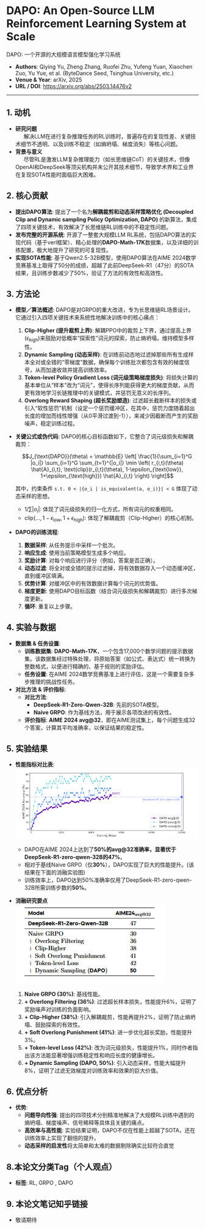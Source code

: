 # DAPO: An Open-Source LLM Reinforcement Learning System at Scale
DAPO: 一个开源的大规模语言模型强化学习系统

- **Authors**: Qiying Yu, Zheng Zhang, Ruofei Zhu, Yufeng Yuan, Xiaochen Zuo, Yu Yue, et al. (ByteDance Seed, Tsinghua University, etc.)
- **Venue & Year**: arXiv, 2025 
- **URL / DOI**: https://arxiv.org/abs/2503.14476v2

---

## 1. 动机

- **研究问题**<br> `   `解决LLM在进行复杂推理任务的RL训练时，普遍存在的复现性差、关键技术细节不透明、以及训练不稳定（如熵坍塌、梯度消失）等核心问题。
- **背景与意义**<br> `   `尽管RL是激发LLM复杂推理能力（如长思维链CoT）的关键技术，但像OpenAI和DeepSeek等顶尖机构并未公开其技术细节，导致学术界和工业界在复现SOTA性能时面临巨大困难。

## 2. 核心贡献

- **提出DAPO算法**: 提出了一个名为**解耦裁剪和动态采样策略优化 (Decoupled Clip and Dynamic sampling Policy Optimization, DAPO)** 的新算法，集成了四项关键技术，有效解决了长思维链RL训练中的不稳定性问题。
- **发布完整的开源系统**: 开源了一整套大规模LLM RL系统，包括DAPO算法的实现代码（基于verl框架）、精心处理的**DAPO-Math-17K**数据集，以及详细的训练配置，极大地提升了研究的可复现性。
- **实现SOTA性能**: 基于Qwen2.5-32B模型，使用DAPO算法在AIME 2024数学竞赛基准上取得了50分的成绩，超越了此前DeepSeek-R1（47分）的SOTA结果，且训练步数减少了50%，验证了方法的有效性和高效性。

## 3. 方法论

- **模型／算法概述**: DAPO是对GRPO的重大改进，专为长思维链RL场景设计。它通过引入四项关键技术来系统性地解决训练中的核心痛点：
    1.  **Clip-Higher (提升裁剪上界)**: 解耦PPO中的裁剪上下界，通过提高上界($\epsilon_{\text{high}}$)来鼓励对低概率“探索性”词元的探索，防止熵坍塌，维持模型多样性。
    2.  **Dynamic Sampling (动态采样)**: 在训练前动态地过滤掉那些所有生成样本全对或全错的“零梯度”数据，确保每个训练批次都包含有效的梯度信号，从而加速收敛并提高训练效率。
    3.  **Token-level Policy Gradient Loss (词元级策略梯度损失)**: 将损失计算的基本单位从“样本”改为“词元”，使得长序列能获得更大的梯度贡献，从而更有效地学习长链推理中的关键模式，并惩罚无意义的长序列。
    4.  **Overlong Reward Shaping (超长奖励塑造)**: 过滤超长截断样本的损失或引入“软性惩罚”机制（设定一个惩罚缓冲区，在其中，惩罚力度随着超出长度的增加而线性增强（从0平滑过渡到-1）），来减少因截断而产生的奖励噪声，稳定训练过程。

- **关键公式或伪代码**:
  DAPO的核心目标函数如下，它整合了词元级损失和解耦裁剪：
  ```math
  J_{\text{DAPO}}(\theta) = \mathbb{E} \left[ \frac{1}{\sum_{i=1}^G |o_i|} \sum_{i=1}^G \sum_{t=1}^{|o_i|} \min \left( r_{i,t}(\theta) \hat{A}_{i,t}, \text{clip}(r_{i,t}(\theta), 1-\epsilon_{\text{low}}, 1+\epsilon_{\text{high}}) \hat{A}_{i,t} \right) \right]
  ```
  其中，约束条件 `s.t. 0 < |{o_i | is_equivalent(a, o_i)}| < G` 体现了动态采样的思想。
  - $1/\sum|o_i|$: 体现了词元级损失的归一化方式，所有词元的权重相同。
  - $\text{clip}(..., 1-\epsilon_{\text{low}}, 1+\epsilon_{\text{high}})$: 体现了解耦裁剪（Clip-Higher）的核心机制。

- **DAPO的训练流程**:
  1.  **数据采样**: 从任务提示中采样一个批次。
  2.  **响应生成**: 使用当前策略模型生成多个响应。
  3.  **奖励计算**: 对每个响应进行评分（例如，答案是否正确）。
  4.  **动态过滤**: 将全对或全错的提示过滤掉，将有效数据存入一个动态缓冲区，直到缓冲区填满。
  5.  **优势计算**: 对缓冲区中的有效数据计算每个词元的优势值。
  6.  **梯度更新**: 使用DAPO目标函数（结合词元级损失和解耦裁剪）进行多次梯度更新。
  7.  **循环**: 重复以上步骤。

## 4. 实验与数据 

- **数据集 & 任务设置**:
    - **训练数据集**: **DAPO-Math-17K**，一个包含17,000个数学问题的提示数据集。该数据集经过特殊处理，将原始答案（如公式、表达式）统一转换为整数格式，以便进行精确的、基于规则的奖励评估。
    - **任务设置**: 在AIME 2024数学竞赛基准上进行评估，这是一个需要复杂多步推理的挑战性任务。
- **对比方法 & 评价指标**:
    - **对比方法**:
        - **DeepSeek-R1-Zero-Qwen-32B**: 先前的SOTA模型。
        - **Naive GRPO**: 作为基线方法，用于展示各项改进的有效性。
    - **评价指标**: **AIME 2024 avg@32**，即在AIME测试集上，每个问题生成32个答案，计算其平均准确率，以保证结果的稳定性。

## 5. 实验结果

- **性能指标对比表**:
  ![f1](image14/f1.png)
  - DAPO在AIME 2024上达到了**50%**的avg@32准确率，显著优于DeepSeek-R1-zero-qwen-32B的**47%**。
  - 相对于基线Naive GRPO（仅**30%**），DAPO实现了巨大的性能提升。(该结果在下面的消融实验图)
  - 训练效率上，DAPO达到50%准确率仅用了DeepSeek-R1-zero-qwen-32B所需训练步数的**50%**。

- **消融研究要点**
  ![t1](image14/t1.png)
  
  1.  **Naive GRPO (30%)**: 基线性能。
  2.  **+ Overlong Filtering (36%)**: 过滤超长样本损失，性能提升6%，证明了奖励噪声对训练的负面影响。
  3.  **+ Clip-Higher (38%)**: 引入解耦裁剪，性能再提升2%，证明了防止熵坍塌、鼓励探索的有效性。
  4.  **+ Soft Overlong Punishment (41%)**: 进一步优化超长奖励，性能提升3%。
  5.  **+ Token-level Loss (42%)**: 改为词元级损失，性能提升1%，同时作者指出该方法能显著增强训练稳定性和响应长度的健康增长。
  6.  **+ Dynamic Sampling (DAPO, 50%)**: 引入动态采样，性能大幅提升8%，证明了过滤无效梯度对训练效率和效果的巨大价值。

## 6. 优点分析 

- **优势**:
    - **问题导向性强**: 提出的四项技术分别精准地解决了大规模RL训练中遇到的熵坍塌、梯度噪声、信号稀释等具体且关键的痛点。
    - **高效率与高性能**: 实验结果证明，DAPO不仅在性能上超越了SOTA，还在训练效率上实现了翻倍的提升。
    - **动态采样的启发性**将太简单和太难的数据剔除确实比较符合直觉


## 8.本论文分类Tag（个人观点）

- **标签**:  RL, GRPO , DAPO

## 9. 本论文笔记知乎链接
* 敬请期待




